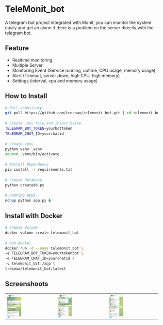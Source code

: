 # TeleMonit_bot

A telegram bot project integrated with Monit, you can monitor the system easily and get an alarm if there is a problem on the server directly with the telegram bot.

## Feature

- Realtime monitoring
- Multiple Server
- Monitoring Event (Service running, uptime, CPU usage, memory usage)
- Alert (Timeout, server down, high CPU, high memory)
- Settings (interval, cpu and memory usage)

## How to Install

```bash
# Pull reposiroty
git pull https://github.com/tresnax/telemonit_bot.git | cd telemonit_bot

# Create .env file and insert below
TELEGRAM_BOT_TOKEN=yourbottoken
TELEGRAM_CHAT_ID=yourchatid

# Create venv
python venv .venv
source .venv/bin/activate

# Install Dependency
pip install -r requirements.txt

# Create Database
python createdb.py

# Running Apps
nohup python app.py &
```

## Install with Docker

```bash
# Create Volume
docker volume create telemonit_bot

# Run Docker
docker run -d --name telemonit_bot \
-e TELEGRAM_BOT_TOKEN=yourtokenbot \
-e TELEGRAM_CHAT_ID=yourchatid \
-v telemonit_bit:/app \
tresnax/telemonit_bot:latest
```

## Screenshoots
<table>
    <tr>
    <td><img src="img/Screenshot_from_2024-09-04_16-28-11.png" alt="Screenshot" width="30%"></td>
    <td><img src="img/Screenshot_from_2024-09-04_16-27-14.png" alt="Screenshot" width="30%"></td>
    <td><img src="img/Screenshot_from_2024-09-04_16-27-50.png" alt="Screenshot" width="30%"></td>
    </tr>
</table>